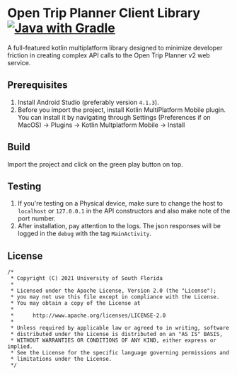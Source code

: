 # Open Trip Planner Client Library [![Java with Gradle](https://github.com/CUTR-at-USF/opentripplanner-client-library/actions/workflows/gradle.yml/badge.svg)](https://github.com/CUTR-at-USF/opentripplanner-client-library/actions/workflows/gradle.yml)

A full-featured kotlin multiplatform library designed to minimize developer friction in creating complex API calls to the Open Trip Planner v2 web service.

## Prerequisites
1) Install Android Studio (preferably version `4.1.3`).
2) Before you import the project, install Kotlin MultiPlatform Mobile plugin. You can install it by navigating through Settings (Preferences if on MacOS) -> Plugins -> Kotlin Multplatform Mobile -> Install

## Build
Import the project and click on the green play button on top.

## Testing
1) If you're testing on a Physical device, make sure to change the host to `localhost` or `127.0.0.1` in the API constructors and also make note of the port number.
2) After installation, pay attention to the logs. The json responses will be logged in the `debug` with the tag `MainActivity`.

## License
```
/*
 * Copyright (C) 2021 University of South Florida
 *
 * Licensed under the Apache License, Version 2.0 (the "License");
 * you may not use this file except in compliance with the License.
 * You may obtain a copy of the License at
 *
 *      http://www.apache.org/licenses/LICENSE-2.0
 *
 * Unless required by applicable law or agreed to in writing, software
 * distributed under the License is distributed on an "AS IS" BASIS,
 * WITHOUT WARRANTIES OR CONDITIONS OF ANY KIND, either express or implied.
 * See the License for the specific language governing permissions and
 * limitations under the License.
 */
```
